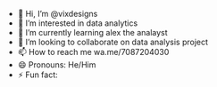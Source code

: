 - 👋 Hi, I’m @vixdesigns
- 👀 I’m interested in data analytics 
- 🌱 I’m currently learning alex the analayst 
- 💞️ I’m looking to collaborate on data analysis project
- 📫 How to reach me wa.me/7087204030
- 😄 Pronouns: He/Him
- ⚡ Fun fact: 

<!---
vixdesigns/vixdesigns is a ✨ special ✨ repository because its `README.md` (this file) appears on your GitHub profile.
You can click the Preview link to take a look at your changes.
--->
